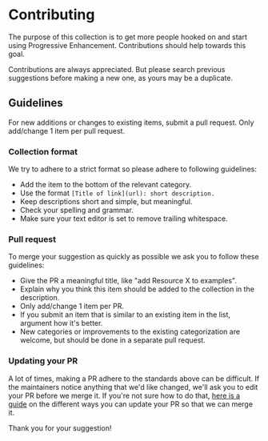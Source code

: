 # Contributing

The purpose of this collection is to get more people hooked on and start using Progressive Enhancement.
Contributions should help towards this goal.

Contributions are always appreciated. But please search previous suggestions before making a new one, as yours may be a duplicate.

## Guidelines

For new additions or changes to existing items, submit a pull request.
Only add/change 1 item per pull request.

### Collection format

We try to adhere to a strict format so please adhere to following guidelines:

* Add the item to the bottom of the relevant category.
* Use the format `[Title of link](url): short description.`
* Keep descriptions short and simple, but meaningful.
* Check your spelling and grammar.
* Make sure your text editor is set to remove trailing whitespace.

### Pull request

To merge your suggestion as quickly as possible we ask you to follow these guidelines:

* Give the PR a meaningful title, like "add Resource X to examples".
* Explain why you think this item should be added to the collection in the description.
* Only add/change 1 item per PR.
* If you submit an item that is similar to an existing item in the list, argument how it's better.
* New categories or improvements to the existing categorization are welcome, but should be done in a separate pull request.

### Updating your PR

A lot of times, making a PR adhere to the standards above can be difficult.
If the maintainers notice anything that we'd like changed, we'll ask you to edit your PR before we merge it.
If you're not sure how to do that, [here is a guide](https://github.com/RichardLitt/docs/blob/master/amending-a-commit-guide.md) on the different ways you can update your PR so that we can merge it.


Thank you for your suggestion!
